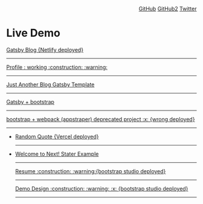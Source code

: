 
<p align="right">
	<a href="https://github.com/cds">GitHub</a>
	<a href="https://github.com/csangale">GitHub2</a>
	<a href="https://twitter.com/c_sangale">Twitter</a>
</p>

<h1>Live Demo</h1>
<p align="left">
	<a href="https://codeio.netlify.app">Gatsby Blog {Netlify deployed}</a><hr>
	<a href="https://cds.github.io/">Profile   : working  :construction: :warning: </a><hr>
	<a href="https://chandrakantsangale.netlify.app">Just Another Blog Gatsby Template </a><hr>
	<a href="https://codeiotech.netlify.app/">Gatsby + bootstrap </a><hr>
	<a href="https://appstrapper.netlify.app/examples/blog/">bootstrap + webpack (appstraper) deprecated project  :x: {wrong deployed}</a><hr>
	<ul>
	<li>
	<a href="https://nextapitest.csangale.now.sh/">Random Quote {Vercel deployed}</a></li><hr>
	<li><a href="https://nextjs.csangale.now.sh//">Welcome to Next! Stater Example </a>
	</li><hr>
</ul>

<ul>
	<a href="https://csangale.bss.design/">Resume  :construction: :warning:{bootstrap studio deployed}</a></li><hr>
	<a href="https://cds.bss.design/">Demo Design :construction:  :warning: :x: {bootstrap studio deployed}</a></li><hr>
	
</ul>
	
</p>

  
